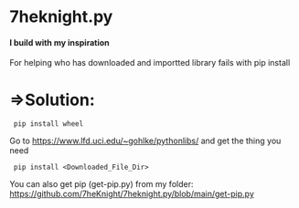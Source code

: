# 7heknight.py
#### I build with my inspiration


 For helping who has downloaded and importted library fails with pip install   
# =>Solution:
  
     pip install wheel

Go to https://www.lfd.uci.edu/~gohlke/pythonlibs/ and get the thing you need

     pip install <Downloaded_File_Dir>

You can also get pip (get-pip.py) from my folder: https://github.com/7heKnight/7heknight.py/blob/main/get-pip.py
